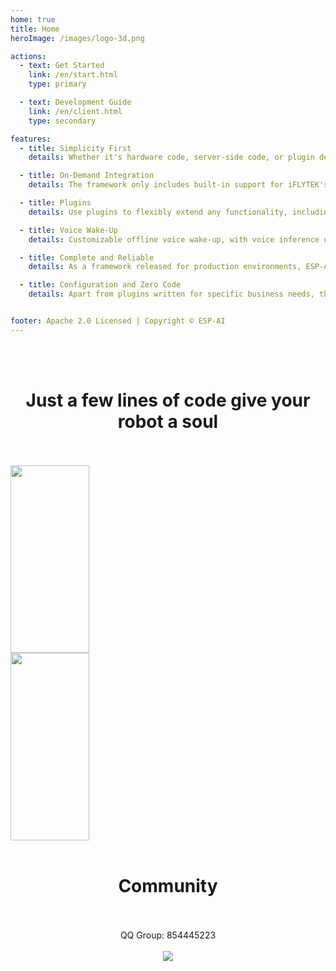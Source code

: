 ```yaml
---
home: true
title: Home
heroImage: /images/logo-3d.png

actions:
  - text: Get Started
    link: /en/start.html
    type: primary

  - text: Development Guide
    link: /en/client.html
    type: secondary

features:
  - title: Simplicity First
    details: Whether it's hardware code, server-side code, or plugin development, developers won't need to learn new concepts or write unnecessary code.

  - title: On-Demand Integration
    details: The framework only includes built-in support for iFLYTEK's IAT, TTS, and LLM. Other platforms can be extended by downloading plugins from the plugin market as needed.

  - title: Plugins
    details: Use plugins to flexibly extend any functionality, including integrating local services. If you are a developer, you can easily publish your plugins to the ESP-AI plugin market.

  - title: Voice Wake-Up
    details: Customizable offline voice wake-up, with voice inference using TensorFlow Lite models. An online wake-up word generation service will be available later.

  - title: Complete and Reliable
    details: As a framework released for production environments, ESP-AI provides a complete IAT (ASR) ➡️ LLM/RAG ➡️ TTS process, with each step customizable.

  - title: Configuration and Zero Code
    details: Apart from plugins written for specific business needs, the configurations provided by the framework or plugins generally meet most scenarios. A configuration generation service will be offered later, making it completely zero code.


footer: Apache 2.0 Licensed | Copyright © ESP-AI
---
```

<br/>
<br/>
<h1><center>Just a few lines of code give your robot a soul</center></h1>
<br/>
<br/>
<img src="/images/nodejs.png" width="50%" height="300px" />
<img src="/images/arduino.png" width="50%"  height="300px"/>

<br/>
<br/>
<h1><center>Community</center></h1>
<br/>
<br/>

<center>
QQ Group: 854445223 
</center> 
<br/>
<center>
<img src="/images/qq-grounp.png" />
</center> 
 
